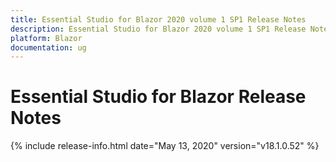 ```yaml
---
title: Essential Studio for Blazor 2020 volume 1 SP1 Release Notes  
description: Essential Studio for Blazor 2020 volume 1 SP1 Release Notes  
platform: Blazor
documentation: ug
---
```


# Essential Studio for Blazor  Release Notes  

{% include release-info.html date="May 13, 2020"  version="v18.1.0.52" %} 


